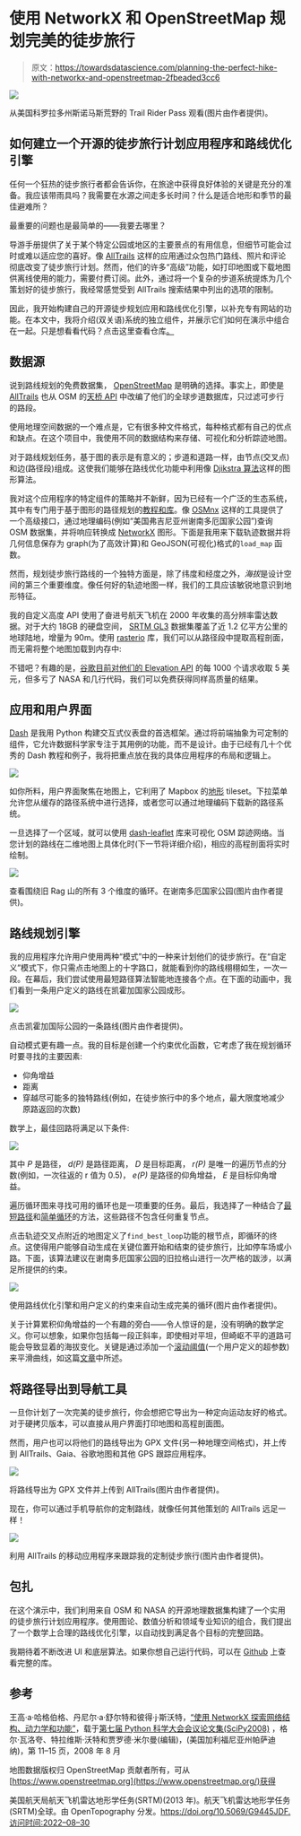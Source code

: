 # 使用 NetworkX 和 OpenStreetMap 规划完美的徒步旅行

> 原文：<https://towardsdatascience.com/planning-the-perfect-hike-with-networkx-and-openstreetmap-2fbeaded3cc6>

![](img/fb508b223774c58a3b560efcfe8d94eb.png)

从美国科罗拉多州斯诺马斯荒野的 Trail Rider Pass 观看(图片由作者提供)。

## 如何建立一个开源的徒步旅行计划应用程序和路线优化引擎

任何一个狂热的徒步旅行者都会告诉你，在旅途中获得良好体验的关键是充分的准备。我应该带雨具吗？我需要在水源之间走多长时间？什么是适合地形和季节的最佳避难所？

最重要的问题也是最简单的——我要去哪里？

导游手册提供了关于某个特定公园或地区的主要景点的有用信息，但细节可能会过时或难以适应您的喜好。像 [AllTrails](https://www.alltrails.com/) 这样的应用通过众包热门路线、照片和评论彻底改变了徒步旅行计划。然而，他们的许多“高级”功能，如打印地图或下载地图供离线使用的能力，需要付费订阅。此外，通过将一个复杂的步道系统提炼为几个策划好的徒步旅行，我经常感觉受到 AllTrails 搜索结果中列出的选项的限制。

因此，我开始构建自己的开源徒步规划应用和路线优化引擎，以补充专有网站的功能。在本文中，我将介绍(双关语)系统的独立组件，并展示它们如何在演示中组合在一起。只是想看看代码？点击这里查看仓库[。](https://github.com/evandiewald/trail-mapping)

## 数据源

说到路线规划的免费数据集， [OpenStreetMap](https://www.openstreetmap.org/) 是明确的选择。事实上，即使是 [AllTrails](https://support.alltrails.com/hc/en-us/articles/360019246411-OSM-Derivative-Database-Derivation-Methodology) 也从 OSM 的[天桥 API](https://wiki.openstreetmap.org/wiki/Overpass_API) 中改编了他们的全球步道数据库，只过滤可步行的路段。

使用地理空间数据的一个难点是，它有很多种文件格式，每种格式都有自己的优点和缺点。在这个项目中，我使用不同的数据结构来存储、可视化和分析踪迹地图。

对于路线规划任务，基于图的表示是有意义的；步道和道路一样，由节点(交叉点)和边(路径段)组成。这使我们能够在路线优化功能中利用像 [Djikstra 算法](https://en.wikipedia.org/wiki/Dijkstra%27s_algorithm)这样的图形算法。

我对这个应用程序的特定组件的策略并不新鲜，因为已经有一个广泛的生态系统，其中有专门用于基于图形的路径规划的[教程和库](https://shakasom.medium.com/routing-street-networks-find-your-way-with-python-9ba498147342)。像 [OSMnx](https://osmnx.readthedocs.io/en/stable/) 这样的工具提供了一个高级接口，通过地理编码(例如“美国弗吉尼亚州谢南多厄国家公园”)查询 OSM 数据集，并将响应转换成 [NetworkX](https://networkx.org/) 图形。下面是我用来下载轨迹数据并将几何信息保存为 graph(为了高效计算)和 GeoJSON(可视化)格式的`load_map` 函数。

然而，规划徒步旅行路线的一个独特方面是，除了纬度和经度之外，*海拔*是设计空间的第三个重要维度。像任何好的轨迹地图一样，我们的工具应该敏锐地意识到地形特征。

我的自定义高度 API 使用了奋进号航天飞机在 2000 年收集的高分辨率雷达数据。对于大约 18GB 的硬盘空间， [SRTM GL3](https://portal.opentopography.org/raster?opentopoID=OTSRTM.042013.4326.1) 数据集覆盖了近 1.2 亿平方公里的地球陆地，增量为 90m。使用 [rasterio](https://rasterio.readthedocs.io/en/latest/index.html) 库，我们可以从路径段中提取高程剖面，而无需将整个地图加载到内存中:

不错吧？有趣的是，[谷歌目前对他们的 Elevation API](https://developers.google.com/maps/documentation/elevation/usage-and-billing) 的每 1000 个请求收取 5 美元，但多亏了 NASA 和几行代码，我们可以免费获得同样高质量的结果。

## 应用和用户界面

[Dash](https://dash.plotly.com/introduction) 是我用 Python 构建交互式仪表盘的首选框架。通过将前端抽象为可定制的组件，它允许数据科学家专注于其用例的功能，而不是设计。由于已经有几十个优秀的 Dash 教程和例子，我将把重点放在我的具体应用程序的布局和逻辑上。

![](img/75057dd35bc014520b511c03814be155.png)

如你所料，用户界面聚焦在地图上，它利用了 Mapbox 的[地形](https://www.mapbox.com/maps/outdoors) tileset。下拉菜单允许您从缓存的路径系统中进行选择，或者您可以通过地理编码下载新的路径系统。

一旦选择了一个区域，就可以使用 [dash-leaflet](https://dash-leaflet.herokuapp.com/) 库来可视化 OSM 踪迹网络。当您计划的路线在二维地图上具体化时(下一节将详细介绍)，相应的高程剖面将实时绘制。

![](img/d05b6b5aeaf3f676055726887b678c0a.png)

查看围绕旧 Rag 山的所有 3 个维度的循环。在谢南多厄国家公园(图片由作者提供)。

## 路线规划引擎

我的应用程序允许用户使用两种“模式”中的一种来计划他们的徒步旅行。在“自定义”模式下，你只需点击地图上的十字路口，就能看到你的路线栩栩如生，一次一段。在幕后，我们尝试使用最短路径算法智能地连接各个点。在下面的动画中，我们看到一条用户定义的路线在凯霍加国家公园成形。

![](img/abaf472460623369abedce6e53cb3d90.png)

点击凯霍加国际公园的一条路线(图片由作者提供)。

自动模式更有趣一点。我的目标是创建一个约束优化函数，它考虑了我在规划循环时要寻找的主要因素:

*   仰角增益
*   距离
*   穿越尽可能多的独特路线(例如，在徒步旅行中的多个地点，最大限度地减少原路返回的次数)

数学上，最佳回路将满足以下条件:

![](img/0e78978dba6a0a8ddfa0e44377a44030.png)

其中 *P* 是路径， *d(P)* 是路径距离， *D* 是目标距离， *r(P)* 是唯一的遍历节点的分数(例如，一次往返的 r 值为 0.5)， *e(P)* 是路径的仰角增益， *E* 是目标仰角增益。

遍历循环图来寻找可用的循环也是一项重要的任务。最后，我选择了一种结合了[最短路径](https://networkx.org/documentation/stable/reference/algorithms/generated/networkx.algorithms.shortest_paths.generic.shortest_path.html#networkx.algorithms.shortest_paths.generic.shortest_path)和[简单循环](https://networkx.org/documentation/stable/reference/algorithms/generated/networkx.algorithms.cycles.simple_cycles.html#networkx.algorithms.cycles.simple_cycles)的方法，这些路径不包含任何重复节点。

点击轨迹交叉点附近的地图定义了`find_best_loop`功能的根节点，即循环的终点。这使得用户能够自动生成在关键位置开始和结束的徒步旅行，比如停车场或小路。下面，该算法建议在谢南多厄国家公园的旧拉格山进行一次严格的跋涉，以满足所提供的约束。

![](img/7bb9bc15d9cee46acdccaa4bfe3089cb.png)

使用路线优化引擎和用户定义的约束来自动生成完美的循环(图片由作者提供)。

关于计算累积仰角增益的一个有趣的旁白——令人惊讶的是，没有明确的数学定义。你可以想象，如果你包括每一段正斜率，即使相对平坦，但崎岖不平的道路可能会导致显着的海拔变化。关键是通过添加一个[滚动阈值](https://github.com/evandiewald/trail-mapping/blob/c0255e3c7766e211b099a399735dcc812af72702/mapping_utils.py#L101)(一个用户定义的超参数)来平滑曲线，如这篇[文章](https://www.gpsvisualizer.com/tutorials/elevation_gain.html)中所述。

## 将路径导出到导航工具

一旦你计划了一次完美的徒步旅行，你会想把它导出为一种定向运动友好的格式。对于硬拷贝版本，可以直接从用户界面打印地图和高程剖面图。

然而，用户也可以将他们的路线导出为 GPX 文件(另一种地理空间格式)，并上传到 AllTrails、Gaia、谷歌地图和其他 GPS 跟踪应用程序。

![](img/94b1829db99846260f1021258af2b868.png)

将路线导出为 GPX 文件并上传到 AllTrails(图片由作者提供)。

现在，你可以通过手机导航你的定制路线，就像任何其他策划的 AllTrails 远足一样！

![](img/222153c2b8e72c3e3c0ffc66858b3096.png)

利用 AllTrails 的移动应用程序来跟踪我的定制徒步旅行(图片由作者提供)。

## 包扎

在这个演示中，我们利用来自 OSM 和 NASA 的开源地理数据集构建了一个实用的徒步旅行计划应用程序。使用图论、数值分析和领域专业知识的组合，我们提出了一个数学上合理的路线优化引擎，以自动找到满足各个目标的完整回路。

我期待着不断改进 UI 和底层算法。如果你想自己运行代码，可以在 [Github](https://github.com/evandiewald/trail-mapping) 上查看完整的库。

## 参考

王高·a·哈格伯格、丹尼尔·a·舒尔特和彼得·j·斯沃特，[“使用 NetworkX 探索网络结构、动力学和功能”](http://conference.scipy.org/proceedings/SciPy2008/paper_2/)，载于[第七届 Python 科学大会会议论文集(SciPy2008)](http://conference.scipy.org/proceedings/SciPy2008/index.html) ，格尔·瓦洛夸、特拉维斯·沃特和贾罗德·米尔曼(编辑)，(美国加利福尼亚州帕萨迪纳)，第 11–15 页，2008 年 8 月

地图数据版权归 OpenStreetMap 贡献者所有，可从[https://www.openstreetmap.org](https://www.openstreetmap.org/)获得

美国航天局航天飞机雷达地形学任务(SRTM)(2013 年)。航天飞机雷达地形学任务(SRTM)全球。由 OpenTopography 分发。https://doi.org/10.5069/G9445JDF.访问时间:2022–08–30